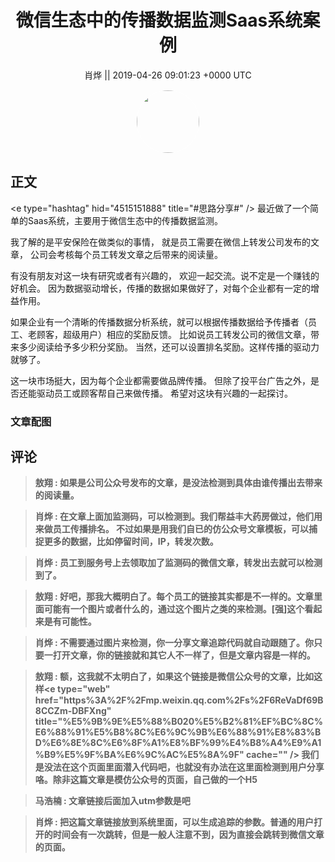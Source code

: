 <h1 align="center">微信生态中的传播数据监测Saas系统案例</h1>




<p align="center">
    <a>肖烨 || 2019-04-26 09:01:23 &#43;0000 UTC</a>
</p>

<div align="center">
    <img src="https://images.zsxq.com/Fstk6IvxhBjJMbSwEKZGolMrGljI?e=1590940799&amp;token=kIxbL07-8jAj8w1n4s9zv64FuZZNEATmlU_Vm6zD:NprH1JNAnZYDHaes1uujISNZywM=" width="100" height="100" style="border:1px solid;border-radius:50%; color:#ffffff"/>
</div>




## 正文

<div>
&lt;e type=&#34;hashtag&#34; hid=&#34;4515151888&#34; title=&#34;#思路分享#&#34; /&gt; 
最近做了一个简单的Saas系统，主要用于微信生态中的传播数据监测。

我了解的是平安保险在做类似的事情，
就是员工需要在微信上转发公司发布的文章，
公司会考核每个员工转发文章之后带来的阅读量。

有没有朋友对这一块有研究或者有兴趣的，
欢迎一起交流。说不定是一个赚钱的好机会。
因为数据驱动增长，传播的数据如果做好了，对每个企业都有一定的增益作用。

如果企业有一个清晰的传播数据分析系统，就可以根据传播数据给予传播者（员工、老顾客，超级用户）相应的奖励反馈。
比如说员工转发公司的微信文章，带来多少阅读给予多少积分奖励。
当然，还可以设置排名奖励。这样传播的驱动力就够了。

这一块市场挺大，因为每个企业都需要做品牌传播。
但除了投平台广告之外，是否还能驱动员工或顾客帮自己来做传播。
希望对这块有兴趣的一起探讨。
</div>

### 文章配图

<div class="image" align="center">

</div>


## 评论

<div align="left">
<div>

<blockquote >
<span> <strong>敖翔 : 如果是公司公众号发布的文章，是没法检测到具体由谁传播出去带来的阅读量。 </strong></span>
</blockquote>

<blockquote >
<span> <strong>肖烨 : 在文章上面加监测码，可以检测到。我们帮益丰大药房做过，他们用来做员工传播排名。
不过如果是用我们自已的仿公众号文章模板，可以捕捉更多的数据，比如停留时间，IP，转发次数。 </strong></span>
</blockquote>

<blockquote >
<span> <strong>肖烨 : 员工到服务号上去领取加了监测码的微信文章，转发出去就可以检测到了。 </strong></span>
</blockquote>

<blockquote >
<span> <strong>敖翔 : 好吧，那我大概明白了。每个员工的链接其实都是不一样的。文章里面可能有一个图片或者什么的，通过这个图片之类的来检测。[强]这个看起来是有可能性。 </strong></span>
</blockquote>

<blockquote >
<span> <strong>肖烨 : 不需要通过图片来检测，你一分享文章追踪代码就自动跟随了。你只要一打开文章，你的链接就和其它人不一样了，但是文章内容是一样的。 </strong></span>
</blockquote>

<blockquote >
<span> <strong>敖翔 : 额，这我就不太明白了，如果这个链接是微信公众号的文章，比如这样&lt;e type=&#34;web&#34; href=&#34;https%3A%2F%2Fmp.weixin.qq.com%2Fs%2F6ReVaDf69B8CCZm-DBFXng&#34; title=&#34;%E5%9B%9E%E5%88%B020%E5%B2%81%EF%BC%8C%E6%88%91%E5%B8%8C%E6%9C%9B%E6%88%91%E8%83%BD%E6%8E%8C%E6%8F%A1%E8%BF%99%E4%B8%A4%E9%A1%B9%E5%9F%BA%E6%9C%AC%E5%8A%9F&#34; cache=&#34;&#34; /&gt;   我们是没法在这个页面里面潜入代码吧，也就没有办法在这里面检测到用户分享咯。除非这篇文章是模仿公众号的页面，自己做的一个H5 </strong></span>
</blockquote>

<blockquote >
<span> <strong>马浩楠 : 文章链接后面加入utm参数是吧 </strong></span>
</blockquote>

<blockquote >
<span> <strong>肖烨 : 把这篇文章链接放到系统里面，可以生成追踪的参数。普通的用户打开的时间会有一次跳转，但是一般人注意不到，因为直接会跳转到微信文章的页面。 </strong></span>
</blockquote>

</div>
</div>
